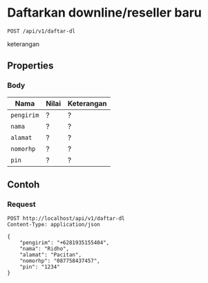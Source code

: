 # Daftarkan downline/reseller baru
```http
POST /api/v1/daftar-dl
```
keterangan
## Properties
### Body
Nama  | Nilai | Keterangan
--- | --- | ---
<code>pengirim</code> | ? | ?
<code>nama</code> | ? | ?
<code>alamat</code> | ? | ?
<code>nomorhp</code> | ? | ?
<code>pin</code> | ? | ?

## Contoh

### Request
```http
POST http://localhost/api/v1/daftar-dl
Content-Type: application/json

{
    "pengirim": "+6281935155404",
    "nama": "Ridho",
    "alamat": "Pacitan",
    "nomorhp": "087758437457",
    "pin": "1234"
}
```
